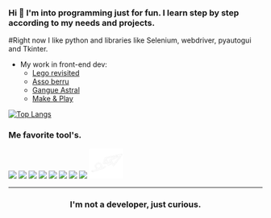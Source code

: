 ### Hi 👋 I'm into programming just for fun. I learn step by step according to my needs and projects.

#Right now I like python and libraries like Selenium, webdriver, pyautogui and Tkinter.

- My work in front-end dev:
    -  [Lego revisited](https://berru-g.github.io/Lego-revisited/)
    -  [Asso berru](https://berru-g.github.io/assoberru/)
    -  [Gangue Astral](https://berru-g.github.io/Gangue-Astral/)
    -  [Make & Play](https://berru-g.github.io/Make-Play/)

[![Top Langs](https://github-readme-stats.vercel.app/api/top-langs/?username=berru-g&layout=compact&theme=tokyonight)](https://github.com/berru-g/github-readme-stats)

### Me favorite tool's. 

[<img height="60"  src="https://spiralking.com/wp-content/uploads/2019/04/code4.png" />][codepen]
[<img height="60"  src = "http://nickengmann.com/assets/img/blog/hackster.png">][hack] 
[<img height="60"  src="https://westonaic.org/wp-content/uploads/2019/08/tinkercad.jpg" />][tinker]
[<img height="60"  src = "https://dosenit.com/wp-content/uploads/2020/10/arduino2-ide-logo.jpg">][arduino] 
[<img height="60"  src="https://camo.githubusercontent.com/425d8f5244807f3d1a00379aea09c8b6af3dc5408dfdf3420e06d7f7fcb7c527/68747470733a2f2f656173796564612e636f6d2f696d616765732f656173796564612d7468756d626e61696c2e706e673f69643d6435656431666535393330363032393735646631" />][eda]
[<img height="60"  src="https://img.shields.io/badge/-figma-000000.svg?&style=for-the-badge&logo=figma&logoColor=white" />][figma]
[<img height="60"  src = "https://i.ytimg.com/vi/h5QFqYZ3ses/maxresdefault.jpg">][jitter]
[<img height="60"  src = "https://images.news18.com/ibnlive/uploads/2022/03/instagram-logo-1.jpg">][instagram]
[<img height="60"  src = "https://github.com/berru-g/berru-g/blob/main/contact.png?raw=true">][mail]
<br />
<hr />

[codepen]: https://codepen.io/h-lautre
[hack]: https://www.hackster.io/BERRU
[tinker]: https://www.tinkercad.com/dashboard
[arduino]: https://create.arduino.cc/projecthub/BERRU
[eda]: https://easyeda.com/account/user
[figma]: https://www.figma.com/file/rgiN9WuIwpGOZHCG9LV9QO/first-appli?node-id=0%3A1
[jitter]: https://jitter.video/
[instagram]: https://www.instagram.com/berru_aka/
[mail]: mailto:gael-berru@outlook.fr
    
<h3 align="center">I'm not a developer, just curious.</h3>
